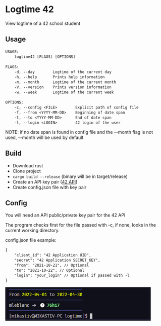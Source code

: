 # Logtime 42

View logtime of a 42 school student

## Usage
```
USAGE:
    logtime42 [FLAGS] [OPTIONS]

FLAGS:
    -d, --day        Logtime of the current day
    -h, --help       Prints help information
    -m, --month      Logtime of the current month
    -V, --version    Prints version information
    -w, --week       Logtime of the current week

OPTIONS:
    -c, --config <FILE>        Explicit path of config file
    -f, --from <YYYY-MM-DD>    Beginning of date span
    -t, --to <YYYY-MM-DD>      End of date span
    -l, --login <LOGIN>        42 login of the user
```

NOTE: if no date span is found in config file and the --month flag is not used, --month will be used by default

## Build

- Download rust
- Clone project
- ```cargo build --release``` (binary will be in target/release)
- Create an API key pair ([42 API](https://profile.intra.42.fr/oauth/applications/new))
- Create config.json file with key pair

## Config

You will need an API public/private key pair for the 42 API

The program checks first for the file passed with -c, if none, looks in the current working directory.

config.json file example: <br/>
```
{
    "client_id": "42 Application UID",
    "secret": "42 Application SECRET_KEY",
    "from": "2021-10-21", // Optional
    "to": "2021-10-22", // Optional
    "login": "your_login" // Optional if passed with -l
}
```

![Screenshot](screenshot.png)
